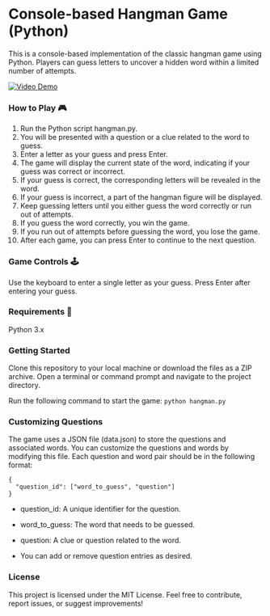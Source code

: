 # **Console-based Hangman Game (Python)**
This is a console-based implementation of the classic hangman game using Python. Players can guess letters to uncover a hidden word within a limited number of attempts.

[![Video Demo](https://img.youtube.com/vi/6-6Pttve7vM/0.jpg)](https://www.youtube.com/watch?v=6-6Pttve7vM)

### How to Play 🎮
1. Run the Python script hangman.py.
1. You will be presented with a question or a clue related to the word to guess.
1. Enter a letter as your guess and press Enter.
1. The game will display the current state of the word, indicating if your guess was correct or incorrect.
1. If your guess is correct, the corresponding letters will be revealed in the word.
1. If your guess is incorrect, a part of the hangman figure will be displayed.
1.  Keep guessing letters until you either guess the word correctly or run out of attempts.
1. If you guess the word correctly, you win the game.
1. If you run out of attempts before guessing the word, you lose the game.
1. After each game, you can press Enter to continue to the next question.


### Game Controls 🕹️
Use the keyboard to enter a single letter as your guess.
Press Enter after entering your guess.


### Requirements 📃
Python 3.x


### Getting Started
Clone this repository to your local machine or download the files as a ZIP archive.
Open a terminal or command prompt and navigate to the project directory.

Run the following command to start the game:
```python hangman.py```


### Customizing Questions
The game uses a JSON file (data.json) to store the questions and associated words. You can customize the questions and words by modifying this file. Each question and word pair should be in the following format:
```
{
  "question_id": ["word_to_guess", "question"]
}
```
- question_id: A unique identifier for the question.
+ word_to_guess: The word that needs to be guessed.
- question: A clue or question related to the word.
+ You can add or remove question entries as desired.


### License

This project is licensed under the MIT License.
Feel free to contribute, report issues, or suggest improvements!
